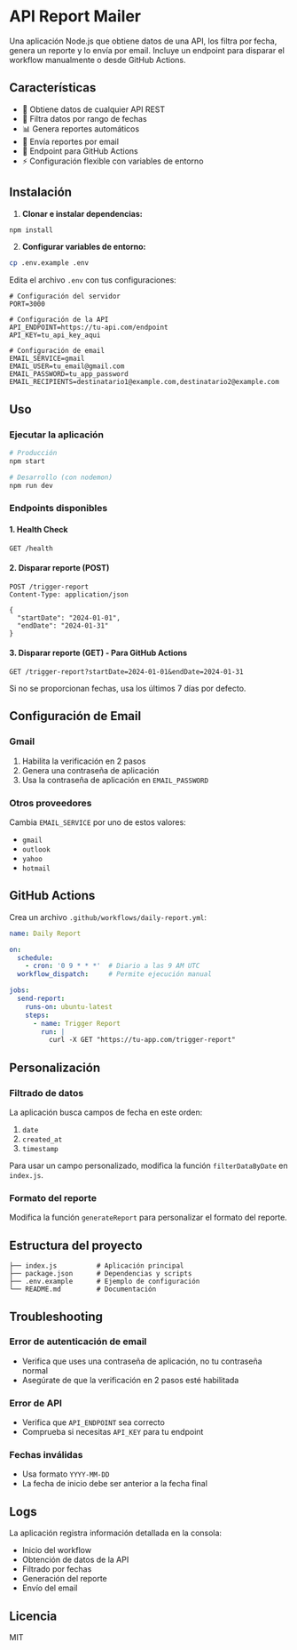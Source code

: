 # API Report Mailer

Una aplicación Node.js que obtiene datos de una API, los filtra por fecha, genera un reporte y lo envía por email. Incluye un endpoint para disparar el workflow manualmente o desde GitHub Actions.

## Características

- 🔄 Obtiene datos de cualquier API REST
- 📅 Filtra datos por rango de fechas
- 📊 Genera reportes automáticos
- 📧 Envía reportes por email
- 🚀 Endpoint para GitHub Actions
- ⚡ Configuración flexible con variables de entorno

## Instalación

1. **Clonar e instalar dependencias:**
```bash
npm install
```

2. **Configurar variables de entorno:**
```bash
cp .env.example .env
```

Edita el archivo `.env` con tus configuraciones:

```env
# Configuración del servidor
PORT=3000

# Configuración de la API
API_ENDPOINT=https://tu-api.com/endpoint
API_KEY=tu_api_key_aqui

# Configuración de email
EMAIL_SERVICE=gmail
EMAIL_USER=tu_email@gmail.com
EMAIL_PASSWORD=tu_app_password
EMAIL_RECIPIENTS=destinatario1@example.com,destinatario2@example.com
```

## Uso

### Ejecutar la aplicación

```bash
# Producción
npm start

# Desarrollo (con nodemon)
npm run dev
```

### Endpoints disponibles

#### 1. Health Check
```http
GET /health
```

#### 2. Disparar reporte (POST)
```http
POST /trigger-report
Content-Type: application/json

{
  "startDate": "2024-01-01",
  "endDate": "2024-01-31"
}
```

#### 3. Disparar reporte (GET) - Para GitHub Actions
```http
GET /trigger-report?startDate=2024-01-01&endDate=2024-01-31
```

Si no se proporcionan fechas, usa los últimos 7 días por defecto.

## Configuración de Email

### Gmail
1. Habilita la verificación en 2 pasos
2. Genera una contraseña de aplicación
3. Usa la contraseña de aplicación en `EMAIL_PASSWORD`

### Otros proveedores
Cambia `EMAIL_SERVICE` por uno de estos valores:
- `gmail`
- `outlook`
- `yahoo`
- `hotmail`

## GitHub Actions

Crea un archivo `.github/workflows/daily-report.yml`:

```yaml
name: Daily Report

on:
  schedule:
    - cron: '0 9 * * *'  # Diario a las 9 AM UTC
  workflow_dispatch:     # Permite ejecución manual

jobs:
  send-report:
    runs-on: ubuntu-latest
    steps:
      - name: Trigger Report
        run: |
          curl -X GET "https://tu-app.com/trigger-report"
```

## Personalización

### Filtrado de datos
La aplicación busca campos de fecha en este orden:
1. `date`
2. `created_at`
3. `timestamp`

Para usar un campo personalizado, modifica la función `filterDataByDate` en `index.js`.

### Formato del reporte
Modifica la función `generateReport` para personalizar el formato del reporte.

## Estructura del proyecto

```
├── index.js          # Aplicación principal
├── package.json      # Dependencias y scripts
├── .env.example      # Ejemplo de configuración
└── README.md         # Documentación
```

## Troubleshooting

### Error de autenticación de email
- Verifica que uses una contraseña de aplicación, no tu contraseña normal
- Asegúrate de que la verificación en 2 pasos esté habilitada

### Error de API
- Verifica que `API_ENDPOINT` sea correcto
- Comprueba si necesitas `API_KEY` para tu endpoint

### Fechas inválidas
- Usa formato `YYYY-MM-DD`
- La fecha de inicio debe ser anterior a la fecha final

## Logs

La aplicación registra información detallada en la consola:
- Inicio del workflow
- Obtención de datos de la API
- Filtrado por fechas
- Generación del reporte
- Envío del email

## Licencia

MIT
